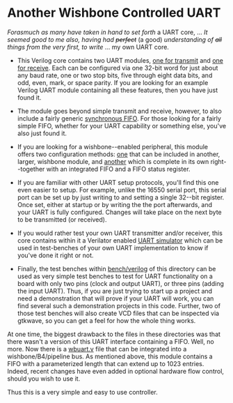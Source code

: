 # Another Wishbone Controlled UART

_Forasmuch as many have taken in hand to set forth_ a UART core, ... _It seemed
good to me also, having had ~~perfect~~_ (a good) _understanding of ~~all~~
things from the very first, to write_ ... my own UART core.

- This Verilog core contains two UART modules, [one for transmit](blob/master/rtl/txuart.v) and [one for receive](blob/master/rtl/rxuart.v).  Each can be configured via one 32-bit word for just about any baud rate, one or two stop bits, five through eight data bits, and odd, even, mark, or space parity.  If you are looking for an example Verilog UART module containing all these features, then you have just found it.

- The module goes beyond simple transmit and receive, however, to also include a fairly generic [synchronous FIFO](blob/master/rtl/ufifo.v).  For those looking for a fairly simple FIFO, whether for your UART capability or something else, you've also just found it.

- If you are looking for a wishbone--enabled peripheral, this module offers two configuration methods: [one](blob/master/rtl/wbuart-insert.v) that can be included in another, larger, wishbone module, and [another](blob/master/rtl/wbuart.v) which is complete in its own right--together with an integrated FIFO and a FIFO status register.

- If you are familiar with other UART setup protocols, you'll find this one even easier to setup.  For example, unlike the 16550 serial port, this serial port can be set up by just writing to and setting a single 32--bit register.  Once set, either at startup or by writing the the port afterwards, and your UART is fully configured.  Changes will take place on the next byte to be transmitted (or received).

- If you would rather test your own UART transmitter and/or receiver, this core contains within it a Verilator enabled [UART simulator](blob/master/bench/cpp/uartsim.cpp) which can be used in test-benches of your own UART implementation to know if you've done it right or not.

- Finally, the test benches within [bench/verilog](tree/master/bench/verilog) of this directory can be used as very simple test benches to test for UART functionality on a board with only two pins (clock and output UART), or three pins (adding the input UART).  Thus, if you are just trying to start up a project and need a demonstration that will prove if your UART will work, you can find several such a demonstration projects in this code.  Further, two of those test benches will also create VCD files that can be inspected via gtkwave, so you can get a feel for how the whole thing works.

At one time, the biggest drawback to the files in these directories was that
there wasn't a version of this UART interface containing a FIFO.  Well, no
more.  Now there is a [wbuart.v](rtl/wbuart.v) file that can be
integrated into a wishbone/B4/pipeline bus.  As mentioned above, this module
contains a FIFO with a parameterized length that can extend up to 1023 entries. 
Indeed, recent changes have even added in optional hardware flow control, should
you wish to use it.

Thus this is a very simple and easy to use controller.
